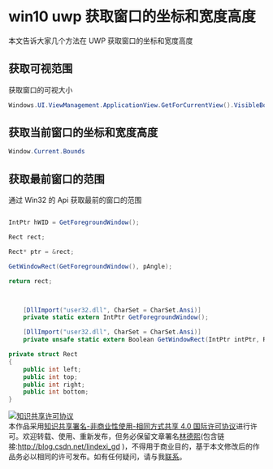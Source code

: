 # win10 uwp 获取窗口的坐标和宽度高度

本文告诉大家几个方法在 UWP 获取窗口的坐标和宽度高度

<!--more-->
<!-- CreateTime:2018/11/26 15:04:00 -->

<!-- csdn -->

<div id="toc"></div>

## 获取可视范围

获取窗口的可视大小

```csharp
Windows.UI.ViewManagement.ApplicationView.GetForCurrentView().VisibleBounds
```

## 获取当前窗口的坐标和宽度高度

```csharp
Window.Current.Bounds
```

## 获取最前窗口的范围

通过 Win32 的 Api 获取最前的窗口的范围

```csharp

IntPtr hWID = GetForegroundWindow();

Rect rect;

Rect* ptr = &rect;

GetWindowRect(GetForegroundWindow(), pAngle);

return rect;



    [DllImport("user32.dll", CharSet = CharSet.Ansi)]
    private static extern IntPtr GetForegroundWindow();

    [DllImport("user32.dll", CharSet = CharSet.Ansi)]
    private unsafe static extern Boolean GetWindowRect(IntPtr intPtr, Rect* lpRect);

private struct Rect
{
    public int left;
    public int top;
    public int right;
    public int bottom;
}
```

<a rel="license" href="http://creativecommons.org/licenses/by-nc-sa/4.0/"><img alt="知识共享许可协议" style="border-width:0" src="https://licensebuttons.net/l/by-nc-sa/4.0/88x31.png" /></a><br />本作品采用<a rel="license" href="http://creativecommons.org/licenses/by-nc-sa/4.0/">知识共享署名-非商业性使用-相同方式共享 4.0 国际许可协议</a>进行许可。欢迎转载、使用、重新发布，但务必保留文章署名[林德熙](http://blog.csdn.net/lindexi_gd)(包含链接:http://blog.csdn.net/lindexi_gd )，不得用于商业目的，基于本文修改后的作品务必以相同的许可发布。如有任何疑问，请与我[联系](mailto:lindexi_gd@163.com)。
